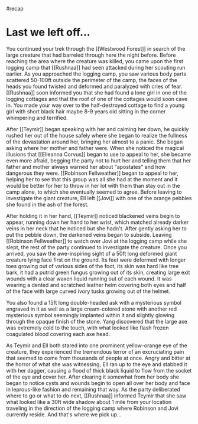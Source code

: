 #recap 
# Last we left off...
You continued your trek through the [[Westwood Forest]] in search of the large creature that had barreled through here the night before. Before reaching the area where the creature was killed, you came upon the first logging camp that [[Rushnaa]] had seen attacked during her scouting run earlier. As you approached the logging camp, you saw various body parts scattered 50-100ft outside the perimeter of the camp, the faces of the heads you found twisted and deformed and paralyzed with cries of fear. [[Rushnaa]] soon informed you that she had found a lone girl in one of the logging cottages and that the roof of one of the cottages would soon cave in. You made your way over to the half-destroyed cottage to find a young girl with short black hair maybe 8-9 years old sitting in the corner whimpering and terrified.

After [[Teymir]] began speaking with her and calming her down, he quickly rushed her out of the house safely where she began to realize the fullness of the devastation around her, bringing her almost to a panic. She began asking where her mother and father were. When she noticed the magical illusions that [[Elleanna Corvus]] began to use to appeal to her, she became even more afraid, begging the party not to hurt her and telling them that her father and mother always warned her about "apostates" and how dangerous they were. [[Robinson Fellweather]] began to appeal to her, helping her to see that this group was all she had at the moment and it would be better for her to throw in her lot with them than stay out in the camp alone, to which she eventually seemed to agree. Before leaving to investigate the giant creature, Ell left [[Jovi]] with one of the orange pebbles she found in the ash of the forest.

After holding it in her hand, [[Teymir]] noticed blackened veins begin to appear, running down her hand to her wrist, which matched already darker veins in her neck that he noticed but she hadn't. After gently asking her to put the pebble down, the darkened veins began to subside. Leaving [[Robinson Fellweather]] to watch over Jovi at the logging camp while she slept, the rest of the party continued to investigate the creature. Once you arrived, you saw the awe-inspiring sight of a 50ft long deformed giant creature lying face first on the ground. Its feet were deformed with longer toes growing out of various sides of the foot, its skin was hard like tree bark, it had a putrid green fungus growing out of its skin, creating large exit wounds with a clear waxen liquid running out of each wound. It was wearing a dented and scratched leather helm covering both eyes and half of the face with large curved ivory tusks growing out of the helmet.

You also found a 15ft long double-headed ask with a mysterious symbol engraved in it as well as a large cream-colored stone with another red mysterious symbol seemingly implanted within it and slightly glowing through the opaque finish of the stone. Yang discovered that the large axe was extremely cold to the touch, with what looked like flash frozen coagulated blood covering each axe head.

As Teymir and Ell both stared into one prominent yellow-orange eye of the creature, they experienced the tremendous terror of an excruciating pain that seemed to come from thousands of people at once. Angry and bitter at the horror of what she was witnessing, Ell ran up to the eye and stabbed it with her dagger, causing a flood of thick black liquid to flow from the socket of the eye and cover her. After clearing it somewhat from her body she began to notice cysts and wounds begin to open all over her body and face in leprous-like fashion and remaining that way. As the party deliberated where to go or what to do next, [[Rushnaa]] informed Teymir that she saw what looked like a 30ft wide shadow about 1 mile from your location traveling in the direction of the logging camp where Robinson and Jovi currently reside. And that's where we pick up…